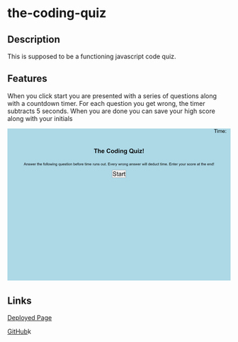 # the-coding-quiz

## Description

This is supposed to be a functioning javascript code quiz.


## Features

When you click start you are presented with a series of questions along with a countdown timer. For each question you get wrong,
the timer subtracts 5 seconds. When you are done you can save your high score along with your initials

<img src="./assets/images/coding.png">

## Links


<a href="https://vilas-izquierdo.github.io/the-password-generator/">Deployed Page</a>

<a href="https://github.com/vilas-izquierdo/the-password-generator">GitHub</a>k